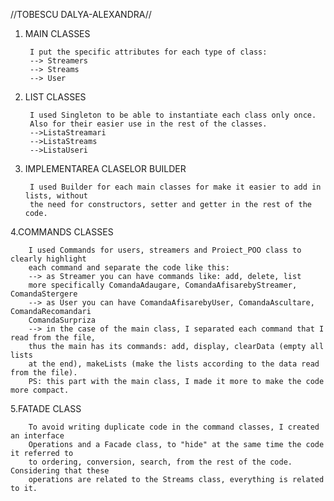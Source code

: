 
//TOBESCU DALYA-ALEXANDRA//


1. MAIN CLASSES
        
        I put the specific attributes for each type of class:
        --> Streamers 
        --> Streams 
        --> User 

2. LIST CLASSES
        
        I used Singleton to be able to instantiate each class only once.
        Also for their easier use in the rest of the classes.
        -->ListaStreamari
        -->ListaStreams
        -->ListaUseri

3. IMPLEMENTAREA CLASELOR BUILDER
   
        I used Builder for each main classes for make it easier to add in lists, without 
        the need for constructors, setter and getter in the rest of the code.

4.COMMANDS CLASSES
        
        I used Commands for users, streamers and Proiect_POO class to clearly highlight 
        each command and separate the code like this:
        --> as Streamer you can have commands like: add, delete, list
        more specifically ComandaAdaugare, ComandaAfisarebyStreamer, ComandaStergere
        --> as User you can have ComandaAfisarebyUser, ComandaAscultare, ComandaRecomandari
        ComandaSurpriza
        --> in the case of the main class, I separated each command that I read from the file,
        thus the main has its commands: add, display, clearData (empty all lists
        at the end), makeLists (make the lists according to the data read from the file).
        PS: this part with the main class, I made it more to make the code more compact.

5.FATADE CLASS
   
        To avoid writing duplicate code in the command classes, I created an interface
        Operations and a Facade class, to "hide" at the same time the code it referred to
        to ordering, conversion, search, from the rest of the code. Considering that these
        operations are related to the Streams class, everything is related to it.
